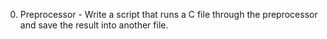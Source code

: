 0. Preprocessor - Write a script that runs a C file through the preprocessor and save the result into another file. 
